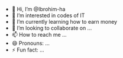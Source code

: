 - 👋 Hi, I’m @Ibrohim-ha
- 👀 I’m interested in codes of IT
- 🌱 I’m currently learning how to earn money
- 💞️ I’m looking to collaborate on ...
- 📫 How to reach me ...
- 😄 Pronouns: ...
- ⚡ Fun fact: ...

<!---
Ibrohim-ha/Ibrohim-ha is a ✨ special ✨ repository because its `README.md` (this file) appears on your GitHub profile.
You can click the Preview link to take a look at your changes.
--->
